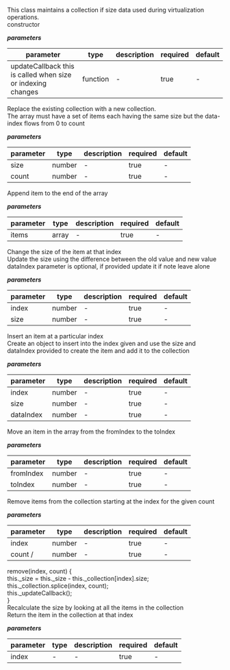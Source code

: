  This class maintains a collection if size data used during virtualization operations.   constructor  ***parameters***|parameter|type|description|required|default||---------|----|-----------|--------|-------||updateCallback  this is called when size or indexing changes|function|-|true|-| Replace the existing collection with a new collection.   The array must have a set of items each having the same size but the data-index flows from 0 to count  ***parameters***|parameter|type|description|required|default||---------|----|-----------|--------|-------||size|number|-|true|-||count|number|-|true|-| Append item to the end of the array  ***parameters***|parameter|type|description|required|default||---------|----|-----------|--------|-------||items|array|-|true|-| Change the size of the item at that index   Update the size using the difference between the old value and new value   dataIndex parameter is optional, if provided update it if note leave alone  ***parameters***|parameter|type|description|required|default||---------|----|-----------|--------|-------||index|number|-|true|-||size|number|-|true|-| Insert an item at a particular index   Create an object to insert into the index given and use the size and dataIndex provided to create the item and add it to the collection  ***parameters***|parameter|type|description|required|default||---------|----|-----------|--------|-------||index|number|-|true|-||size|number|-|true|-||dataIndex|number|-|true|-| Move an item in the array from the fromIndex to the toIndex  ***parameters***|parameter|type|description|required|default||---------|----|-----------|--------|-------||fromIndex|number|-|true|-||toIndex|number|-|true|-| Remove items from the collection starting at the index for the given count  ***parameters***|parameter|type|description|required|default||---------|----|-----------|--------|-------||index|number|-|true|-||count      /|number|-|true|-|remove(index, count) {  this._size = this._size - this._collection[index].size;  this._collection.splice(index, count);  this._updateCallback();  }   Recalculate the size by looking at all the items in the collection   Return the item in the collection at that index  ***parameters***|parameter|type|description|required|default||---------|----|-----------|--------|-------||index|-|-|true|-|